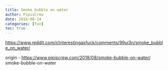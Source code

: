 ```yaml
---
title: Smoke bubble on water
author: PipisCrew
date: 2018-08-24
categories: [fun]
toc: true
---
```


https://www.reddit.com/r/interestingasfuck/comments/99ui3n/smoke_bubble_on_water/

origin - https://www.pipiscrew.com/2018/08/smoke-bubble-on-water/ smoke-bubble-on-water